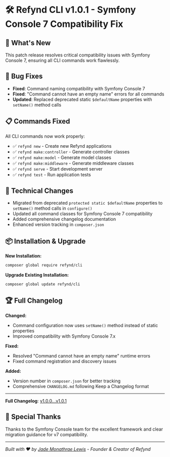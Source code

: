 # 🛠️ Refynd CLI v1.0.1 - Symfony Console 7 Compatibility Fix

## 🚀 What's New

This patch release resolves critical compatibility issues with Symfony Console 7, ensuring all CLI commands work flawlessly.

## 🐛 Bug Fixes

- **Fixed**: Command naming compatibility with Symfony Console 7
- **Fixed**: "Command cannot have an empty name" errors for all commands
- **Updated**: Replaced deprecated static `$defaultName` properties with `setName()` method calls

## 📋 Commands Fixed

All CLI commands now work properly:

- ✅ `refynd new` - Create new Refynd applications
- ✅ `refynd make:controller` - Generate controller classes  
- ✅ `refynd make:model` - Generate model classes
- ✅ `refynd make:middleware` - Generate middleware classes
- ✅ `refynd serve` - Start development server
- ✅ `refynd test` - Run application tests

## 🔧 Technical Changes

- Migrated from deprecated `protected static $defaultName` properties to `setName()` method calls in `configure()`
- Updated all command classes for Symfony Console 7 compatibility
- Added comprehensive changelog documentation
- Enhanced version tracking in `composer.json`

## 📦 Installation & Upgrade

**New Installation:**
```bash
composer global require refynd/cli
```

**Upgrade Existing Installation:**
```bash
composer global update refynd/cli
```

## 🏆 Full Changelog

**Changed:**
- Command configuration now uses `setName()` method instead of static properties
- Improved compatibility with Symfony Console 7.x

**Fixed:**
- Resolved "Command cannot have an empty name" runtime errors
- Fixed command registration and discovery issues

**Added:**
- Version number in `composer.json` for better tracking
- Comprehensive `CHANGELOG.md` following Keep a Changelog format

---

**Full Changelog**: [v1.0.0...v1.0.1](https://github.com/refynd/cli/compare/v1.0.0...v1.0.1)

## 💝 Special Thanks

Thanks to the Symfony Console team for the excellent framework and clear migration guidance for v7 compatibility.

---

*Built with ❤️ by [Jade Monathrae Lewis](https://github.com/jademonathrae) - Founder & Creator of Refynd*
